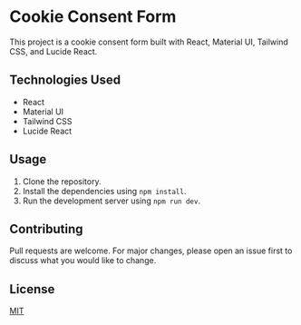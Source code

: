# Cookie Consent Form

This project is a cookie consent form built with React, Material UI, Tailwind CSS, and Lucide React.

## Technologies Used

- React
- Material UI
- Tailwind CSS
- Lucide React

## Usage

1.  Clone the repository.
2.  Install the dependencies using `npm install`.
3.  Run the development server using `npm run dev`.

## Contributing

Pull requests are welcome. For major changes, please open an issue first to discuss what you would like to change.

## License

[MIT](https://opensource.org/licenses/MIT)
